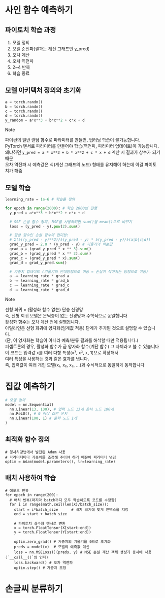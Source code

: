 # 사인 함수 예측하기
## 파이토치 학습 과정
1. 모델 정의
2. 모델 순전파(결과는 계산 그래프인 y_pred)
3. 오차 계산
4. 오차 역전파
5. 2~4 반복
6. 학습 종료

## 모델 아키텍처 정의와 초기화
```python
a = torch.randn()
b = torch.randn()
c = torch.randn()
d = torch.randn()
y_random = a*x**3 + b*x**2 + c*x + d
```

> [!note]
> 파이썬의 일반 랜덤 함수로 파라미터를 만들면, 딥러닝 학습이 불가능합니다.   
> PyTorch 텐서로 파라미터를 만들어야 학습(역전파, 파라미터 업데이트)이 가능합니다.   
> 왜냐하면 `y_pred = a * x**3 + b * x**2 + c * x + d` 계산 시 결과가 상수가 되기 때문   
> 오차 역전파 시 예측값은 식(계산 그래프의 노드) 형태를 유지해야 하는데 이걸 파이토치가 해줌

## 모델 학습
```python
learning_rate = 1e-6 # 학습률 정의

for epoch in range(2000): # 학습 2000번 진행
  y_pred = a*x**3 + b*x**2 + c*x + d

  # SSE 손실 함수 정의, MSE를 사용하려면 sum()을 mean()으로 바꾸기
  loss = (y_pred - y).pow(2).sum()

  # 합성 함수인 손실 함수의 편미분:
  # Σ(∂((y_pred - y)**2)/∂(y_pred - y) * ∂(y_pred - y)/∂(a|b|c|d))
  grad_y_pred = 2.0 * (y_pred - y) # 기울기의 미분값
  grad_a = (grad_y_pred * x ** 3).sum()
  grad_b = (grad_y_pred * x ** 2).sum()
  grad_c = (grad_y_pred * x).sum()
  grad_d = grad_y_pred.sum()

  # 가중치 업데이트 (기울기의 반대방향으로 이동 = 손실이 작아지는 방향으로 이동)
  a -= learning_rate * grad_a 
  b -= learning_rate * grad_b
  c -= learning_rate * grad_c
  d -= learning_rate * grad_d
```

> [!note]
> 선형 회귀 = (활성화 함수 없는) 단층 신경망   
> 즉, 선형 회귀 모델은 은닉층이 없는 신경망과 수학적으로 동일합니다     
> 활성화 함수는 오차 계산 전에 실행됩니다.      
> 아달라인은 선형 회귀에 양자화(임계값 적용) 단계가 추가된 것으로 설명할 수 있습니다.   
> (단, 이 양자화는 학습이 아니라 예측/분류 결과를 해석할 때만 적용됩니다.)    
> 퍼셉트론의 경우, 활성화 함수가 곧 양자화 함수(계단 함수) 그 자체라고 볼 수 있습니다    
> 이 코드는 입력값 x를 여러 다항 특성(x³, x², x, 1)으로 확장해서   
> 여러 특성을 사용하는 것과 같은 효과를 냅니다.    
> 즉, 입력값이 여러 개인 모델(x₁, x₂, x₃, ...)과 수식적으로 동일하게 동작합니다    

# 집값 예측하기
```python
# 모델 정의
model = nn.Sequential(
  nn.Linear(13, 100), # 입력 노드 13개 은닉 노드 100개
  nn.ReLU(), # 0 이상 값만 유지
  nn.Linear(100, 1) # 출력 노드 1개
)
```

## 최적화 함수 정의
```
# 경사하강법에서 발전된 Adam 사용
# 파라미터마다 가중치를 조정해 주어야 하기 때문에 파라미터 넘김
optim = Adam(model.parameters(), lr=learning_rate)
```

## 배치 사용하여 학습
```
# 에포크 반복
for epoch in range(200):
  # 배치 반복(마지막 batch까지 모두 학습하도록 코드를 수정함)
  for i in range(math.ceil(len(X)/batch_size)):
    start = i*batch_size      # 배치 크기에 맞게 인덱스를 지정
    end = start + batch_size

    # 파이토치 실수형 텐서로 변환
    x = torch.FloatTensor(X[start:end])
    y = torch.FloatTensor(Y[start:end])

    optim.zero_grad() # 가중치의 기울기를 0으로 초기화
    preds = model(x)  # 모델의 예측값 계산
    loss = nn.MSELoss()(preds, y) # MSE 손실 계산 객체 생성과 동시에 사용 (`__call__()`의 인자)
    loss.backward() # 오차 역전파
    optim.step() # 가중치 조정
```

# 손글씨 분류하기
